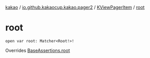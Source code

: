 [kakao](../../index.md) / [io.github.kakaocup.kakao.pager2](../index.md) / [KViewPagerItem](index.md) / [root](./root.md)

# root

`open var root: Matcher<Root!>!`

Overrides [BaseAssertions.root](../../io.github.kakaocup.kakao.common.assertions/-base-assertions/root.md)

